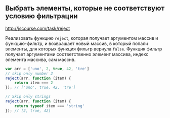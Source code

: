 ## Выбрать элементы, которые не соответствуют условию фильтрации
<http://jscourse.com/task/reject>

Реализовать функцию `reject`, которая получает аргументом массив и функцию-фильтр,
и возвращает новый массив, в который попали элементы, для которых функция фильтр вернула `false`.
Функция фильтр получает аргументами соответственно элемент массива, индекс элемента массива, сам массив.

```js
var arr = ['uno', 2, true, 42, 'tre']
// skip only number 2
reject(arr, function (item) {
    return item === 2
}); // ['uno', true, 42, 'tre']

// Skip only strings
reject(arr, function (item) {
    return typeof item === 'string'
}); // [2, true, 42]
```
